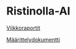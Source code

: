# Ristinolla-AI

[Viikkoraportit](https://github.com/ikylios/Ristinolla-AI/blob/main/dokumentaatio/Viikkoraportit.md)

[Määrittelydokumentti](https://github.com/ikylios/Ristinolla-AI/blob/main/dokumentaatio/Maarittelydokumentti.md)


